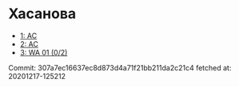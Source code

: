 # Хасанова
- [1: AC](1.md)
- [2: AC](2.md)
- [3: WA 01 (0/2)](3.md)

Commit: 307a7ec16637ec8d873d4a71f21bb211da2c21c4
 fetched at: 20201217-125212
